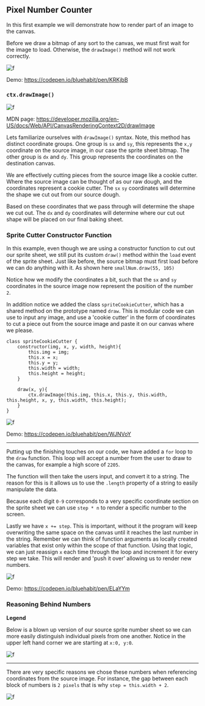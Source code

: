 ## Pixel Number Counter

In this first example we will demonstrate how to render part of an image to the canvas. 

Before we draw a bitmap of any sort to the canvas, we must first wait for the image to load. Otherwise, the `drawImage()` method will not work correctly. 

![f](https://imgur.com/a/B57tq.png)

Demo: https://codepen.io/bluehabit/pen/KRKjbB

### `ctx.drawImage()`

![f](https://imgur.com/xRL4cWR.png)

MDN page: https://developer.mozilla.org/en-US/docs/Web/API/CanvasRenderingContext2D/drawImage

Lets familiarize ourselves with `drawImage()` syntax. Note, this method has distinct coordinate groups. One group is `sx` and `sy`, this represents the `x,y` coordinate on the source image, in our case the sprite sheet bitmap.  The other group is `dx` and `dy`. This group represents the coordinates on the destination canvas. 

We are effectively cutting pieces from the source image like a cookie cutter. Where the source image can be thought of as our raw dough, and the coordinates represent a cookie cutter. The `sx` `sy` coordinates will determine the shape we cut out from our source dough.

Based on these coordinates that we pass through will determine the shape we cut out. The `dx` and `dy` coordinates will determine where our cut out shape will be placed on our final baking sheet.

### Sprite Cutter Constructor Function

In this example, even though we are using a constructor function to cut out our sprite sheet, we still put its custom `draw()` method within the `load` event of the sprite sheet. Just like before, the source bitmap must first load before we can do anything with it. As shown here `smallNum.draw(55, 105)` 

Notice how we modify the coordinates a bit, such that the `sx` and `sy` coordinates in the source image now represent the position of the number `2`. 

In addition notice we added the class `spriteCookieCutter`, which has a shared method on the prototype named `draw`. This is modular code we can use to input any image, and use a 'cookie cutter' in the form of coordinates to cut a piece out from the source image and paste it on our canvas where we please.

```
class spriteCookieCutter {
	constructor(img, x, y, width, height){
		this.img = img;
		this.x = x;
		this.y = y;
		this.width = width;
		this.height = height;
	}

	draw(x, y){
		ctx.drawImage(this.img, this.x, this.y, this.width, this.height, x, y, this.width, this.height);
	}
}
```

![f](https://imgur.com/yzfqtjE.png)

Demo: https://codepen.io/bluehabit/pen/WJNVoY
  
---

Putting up the finishing touches on our code, we have added a `for` loop to the `draw` function. This loop will accept a number from the user to draw to the canvas, for example a high score of `2205`. 

The function will then take the users input, and convert it to a string. The reason for this is it allows us to use the `.length` property of a string to easily manipulate the data.

Because each digit `0-9` corresponds to a very specific coordinate section on the sprite sheet we can use `step * n` to render a specific number to the screen. 

Lastly we have `x += step`. This is important, without it the program will keep overwriting the same space on the canvas until it reaches the last number in the string. Remember we can think of function arguments as locally created variables that exist only within the scope of that function. Using that logic, we can just reassign `x` each time through the loop and increment it for every step we take. This will render and 'push it over' allowing us to render new numbers.

![f](https://imgur.com/HseI0VP.png)

Demo: https://codepen.io/bluehabit/pen/ELaYYm


### Reasoning Behind Numbers

**Legend**

Below is a blown up version of our source sprite number sheet so we can more easily distinguish individual pixels from one another. Notice in the upper left hand corner we are starting at `x:0, y:0`. 

![f](https://imgur.com/ryrcdaO.png)

---

There are very specific reasons we chose these numbers when referencing coordinates from the source image. For instance, the gap between each block of numbers is `2 pixels` that is why `step = this.width + 2`. 

![f](https://imgur.com/9bCGjN9.png)

